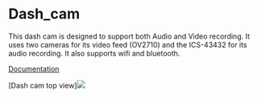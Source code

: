 # Dash_cam
This dash cam is designed to support both Audio and Video recording. It uses two cameras for its video feed (OV2710)  and the ICS-43432 for its audio recording. It also supports wifi and bluetooth.

[Documentation](https://docs.google.com/document/d/1LtWO_IcNbJ7sfWBFgHGUc6nKqhitYqpvLzOcLqV0Ibc/edit?usp=sharing)

[Dash cam top view]<img src="https://github.com/IamNator/Dash_cam/Media/Dash_cam_top_view.jpg">
